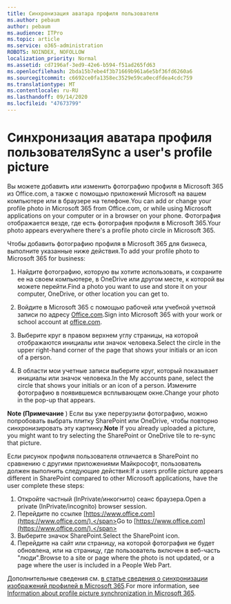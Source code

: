 ```yaml
---
title: Синхронизация аватара профиля пользователя
ms.author: pebaum
author: pebaum
ms.audience: ITPro
ms.topic: article
ms.service: o365-administration
ROBOTS: NOINDEX, NOFOLLOW
localization_priority: Normal
ms.assetid: cd7196af-3ed9-42e6-b594-f51ad265fd63
ms.openlocfilehash: 2bda15b7ebe4f3b71669b961a6e5bf36fd6260a6
ms.sourcegitcommit: c6692ce0fa1358ec3529e59ca0ecdfdea4cdc759
ms.translationtype: MT
ms.contentlocale: ru-RU
ms.lasthandoff: 09/14/2020
ms.locfileid: "47673799"
---
```

# <a name="sync-a-users-profile-picture"></a><span data-ttu-id="3ae07-102">Синхронизация аватара профиля пользователя</span><span class="sxs-lookup"><span data-stu-id="3ae07-102">Sync a user's profile picture</span></span>

<span data-ttu-id="3ae07-103">Вы можете добавить или изменить фотографию профиля в Microsoft 365 из Office.com, а также с помощью приложений Microsoft на вашем компьютере или в браузере на телефоне.</span><span class="sxs-lookup"><span data-stu-id="3ae07-103">You can add or change your profile photo in Microsoft 365 from Office.com, or while using Microsoft applications on your computer or in a browser on your phone.</span></span> <span data-ttu-id="3ae07-104">Фотография отображается везде, где есть фотография профиля в Microsoft 365.</span><span class="sxs-lookup"><span data-stu-id="3ae07-104">Your photo appears everywhere there's a profile photo circle in Microsoft 365.</span></span>

<span data-ttu-id="3ae07-105">Чтобы добавить фотографию профиля в Microsoft 365 для бизнеса, выполните указанные ниже действия.</span><span class="sxs-lookup"><span data-stu-id="3ae07-105">To add your profile photo to Microsoft 365 for business:</span></span>

1. <span data-ttu-id="3ae07-106">Найдите фотографию, которую вы хотите использовать, и сохраните ее на своем компьютере, в OneDrive или другом месте, к которой вы можете перейти.</span><span class="sxs-lookup"><span data-stu-id="3ae07-106">Find a photo you want to use and store it on your computer, OneDrive, or other location you can get to.</span></span>

2. <span data-ttu-id="3ae07-107">Войдите в Microsoft 365 с помощью рабочей или учебной учетной записи по адресу [Office.com](https://www.office.com).</span><span class="sxs-lookup"><span data-stu-id="3ae07-107">Sign into Microsoft 365 with your work or school account at [office.com](https://www.office.com).</span></span>

3. <span data-ttu-id="3ae07-108">Выберите круг в правом верхнем углу страницы, на которой отображаются инициалы или значок человека.</span><span class="sxs-lookup"><span data-stu-id="3ae07-108">Select the circle in the upper right-hand corner of the page that shows your initials or an icon of a person.</span></span>

4. <span data-ttu-id="3ae07-109">В области мои учетные записи выберите круг, который показывает инициалы или значок человека.</span><span class="sxs-lookup"><span data-stu-id="3ae07-109">In the My accounts pane, select the circle that shows your initials or an icon of a person.</span></span> <span data-ttu-id="3ae07-110">Измените фотографию в появившемся всплывающем окне.</span><span class="sxs-lookup"><span data-stu-id="3ae07-110">Change your photo in the pop-up that appears.</span></span>

<span data-ttu-id="3ae07-111">**Note (Примечание** ) Если вы уже перегрузили фотографию, можно попробовать выбрать плитку SharePoint или OneDrive, чтобы повторно синхронизировать эту картинку.</span><span class="sxs-lookup"><span data-stu-id="3ae07-111">**Note** If you already uploaded a picture, you might want to try selecting the SharePoint or OneDrive tile to re-sync that picture.</span></span>

<span data-ttu-id="3ae07-112">Если рисунок профиля пользователя отличается в SharePoint по сравнению с другими приложениями Майкрософт, пользователь должен выполнить следующие действия:</span><span class="sxs-lookup"><span data-stu-id="3ae07-112">If a users profile picture appears different in SharePoint compared to other Microsoft applications, have the user complete these steps:</span></span>

1. <span data-ttu-id="3ae07-113">Откройте частный (InPrivate/инкогнито) сеанс браузера.</span><span class="sxs-lookup"><span data-stu-id="3ae07-113">Open a private (InPrivate/incognito) browser session.</span></span>
2. <span data-ttu-id="3ae07-114">Перейдите по ссылке [https://www.office.com](https://www.office.com/).</span><span class="sxs-lookup"><span data-stu-id="3ae07-114">Go to [https://www.office.com](https://www.office.com/).</span></span>
3. <span data-ttu-id="3ae07-115">Выберите значок SharePoint.</span><span class="sxs-lookup"><span data-stu-id="3ae07-115">Select the SharePoint icon.</span></span>
4. <span data-ttu-id="3ae07-116">Перейдите на сайт или страницу, на которой фотография не будет обновлена, или на страницу, где пользователь включен в веб-часть "люди".</span><span class="sxs-lookup"><span data-stu-id="3ae07-116">Browse to a site or page where the photo is not updated, or a page where the user is included in a People Web Part.</span></span>

<span data-ttu-id="3ae07-117">Дополнительные сведения см. [в статье сведения о синхронизации изображений профилей в Microsoft 365](https://support.office.com/article/information-about-profile-picture-synchronization-in-office-365-20594d76-d054-4af4-a660-401133e3d48a).</span><span class="sxs-lookup"><span data-stu-id="3ae07-117">For more information, see [Information about profile picture synchronization in Microsoft 365](https://support.office.com/article/information-about-profile-picture-synchronization-in-office-365-20594d76-d054-4af4-a660-401133e3d48a).</span></span>

